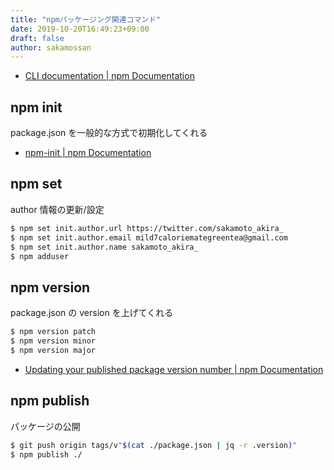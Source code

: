 ```yaml
---
title: "npmパッケージング関連コマンド"
date: 2019-10-20T16:49:23+09:00
draft: false
author: sakamossan
---
```


- [CLI documentation | npm Documentation](https://docs.npmjs.com/cli-documentation/)


## npm init

package.json を一般的な方式で初期化してくれる

- [npm-init | npm Documentation](https://docs.npmjs.com/cli/init.html)


## npm set

author 情報の更新/設定

```bash
$ npm set init.author.url https://twitter.com/sakamoto_akira_
$ npm set init.author.email mild7caloriemategreentea@gmail.com
$ npm set init.author.name sakamoto_akira_
$ npm adduser
```


## npm version 

package.json の version を上げてくれる

```bash
$ npm version patch
$ npm version minor
$ npm version major
```

- [Updating your published package version number | npm Documentation](https://docs.npmjs.com/updating-your-published-package-version-number)


## npm publish

パッケージの公開


```bash
$ git push origin tags/v"$(cat ./package.json | jq -r .version)"
$ npm publish ./
```
